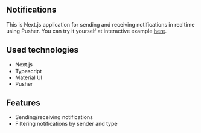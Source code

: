 ## Notifications

This is Next.js application for sending and receiving notifications in realtime using Pusher.
You can try it yourself at interactive example [here](https://notifications.kacperpaszkowski.com/ "here").

## Used technologies

- Next.js
- Typescript
- Material UI
- Pusher

## Features

- Sending/receiving notifications
- Filtering notifications by sender and type

